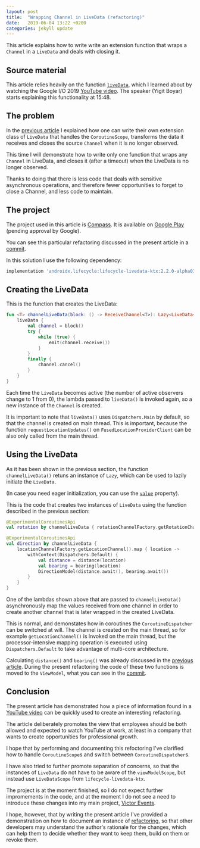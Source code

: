 ```yaml
---
layout: post
title:  "Wrapping Channel in LiveData (refactoring)"
date:   2019-06-04 13:22 +0200
categories: jekyll update
---
```


This article explains how to write write an extension function that wraps a `Channel` in a `LiveData` and deals with closing it.

## Source material

This article relies heavily on the function [`liveData`][livedata], which I learned about by watching the Google I/O 2019 [YouTube video][youtube]. The speaker (Yigit Boyar) starts explaining this functionality at 15:48.

## The problem

In the [previous article][article] I explained how one can write their own extension class of `LiveData` that handles the `CoroutineScope`, transforms the data it receives and closes the source `Channel` when it is no longer observed.

This time I will demonstrate how to write only one function that wraps any `Channel` in LiveData, and closes it (after a timeout) when the LiveData is no longer observed.

Thanks to doing that there is less code that deals with sensitive asynchronous operations, and therefore fewer opportunities to forget to close a Channel, and less code to maintain.

## The project

The project used in this article is [Compass]. It is available on [Google Play][compass-play] (pending approval by Google).

You can see this particular refactoring discussed in the present article in a [commit].

In this solution I use the following dependency:

```groovy
implementation 'androidx.lifecycle:lifecycle-livedata-ktx:2.2.0-alpha01'
```

## Creating the LiveData

This is the function that creates the LiveData:

```kotlin
fun <T> channelLiveData(block: () -> ReceiveChannel<T>): Lazy<LiveData<T>> = lazy {
    liveData {
        val channel = block()
        try {
            while (true) {
                emit(channel.receive())
            }
        }
        finally {
            channel.cancel()
        }
    }
}
```

Each time the `LiveData` becomes active (the number of active observers change to 1 from 0), the lambda passed to `liveData()` is invoked again, so a new instance of the `Channel` is created.

It is important to note that `liveData()` uses `Dispatchers.Main` by default, so that the channel is created on main thread. This is important, because the function `requestLocationUpdates()` on `FusedLocationProviderClient` can be also only called from the main thread.

## Using the LiveData

As it has been shown in the previous section, the function `channelLiveData()` retuns an instance of `Lazy`, which can be used to lazily initiate the `LiveData`.

(In case you need eager initialization, you can use the [`value`][value] property).

This is the code that creates two instances of `LiveData` using the function described in the previous section:

```kotlin
@ExperimentalCoroutinesApi
val rotation by channelLiveData { rotationChannelFactory.getRotationChannel() }

@ExperimentalCoroutinesApi
val direction by channelLiveData {
    locationChannelFactory.getLocationChannel().map { location ->
        withContext(Dispatchers.Default) {
            val distance = distance(location)
            val bearing = bearing(location)
            DirectionModel(distance.await(), bearing.await())
        }
    }
}
```

One of the lambdas shown above that are passed to `channelLiveData()` asynchronously map the values received from one channel in order to create another channel that is later wrapped in the created LiveData.

This is normal, and demonstates how in coroutines the `CoroutineDispatcher` can be switched at will. The channel is created on the main thread, so for example `getLocationChannel()` is invoked on the main thread, but the processor-intensive mapping operation is executed using `Dispatchers.Default` to take advantage of multi-core architecture.

Calculating `distance()` and `bearing()` was already discussed in the [previous article][article]. During the present refactoring the code of these two functions is moved to the `ViewModel`, what you can see in the [commit].

## Conclusion

The present article has demonstrated how a piece of information found in a [YouTube video][youtube] can be quickly used to create an interesting refactoring.

The article deliberately promotes the view that employees should be both allowed and expected to watch YouTube at work, at least in a company that wants to create opportunities for professional growth.

I hope that by performing and documenting this refoctoring I've clarified how to handle `CoroutineScope`s and switch between `CoroutineDispatcher`s.

I have also tried to further promote separation of concerns, so that the instances of `LiveData` do not have to be aware of the `viewModelScope`, but instead use `LiveDataScope` from `lifecycle-livedata-ktx`.

The project is at the moment finished, so I do not expect further impromements in the code, and at the moment I do not see a need to introduce these changes into my main project, [Victor Events][events].

I hope, however, that by writing the present article I've provided a demonstration on how to document an instance of [refactoring][commit], so that other developers may understand the author's rationale for the changes, which can help them to decide whether they want to keep them, build on them or revoke them.



[livedata]: https://developer.android.com/topic/libraries/architecture/coroutines#livedata
[youtube]: https://youtu.be/BOHK_w09pVA?t=948
[article]: https://syrop.github.io/jekyll/update/2019/06/02/extending-livedata.html
[compass]: https://github.com/syrop/Compass
[compass-play]: https://play.google.com/store/apps/details?id=pl.org.seva.compass
[value]: https://kotlinlang.org/api/latest/jvm/stdlib/kotlin/-lazy/value.html
[events]: https://github.com/syrop/Victor-Events
[commit]: https://github.com/syrop/Compass/commit/ae310f3af228271246995126bdf898f94e55578f

